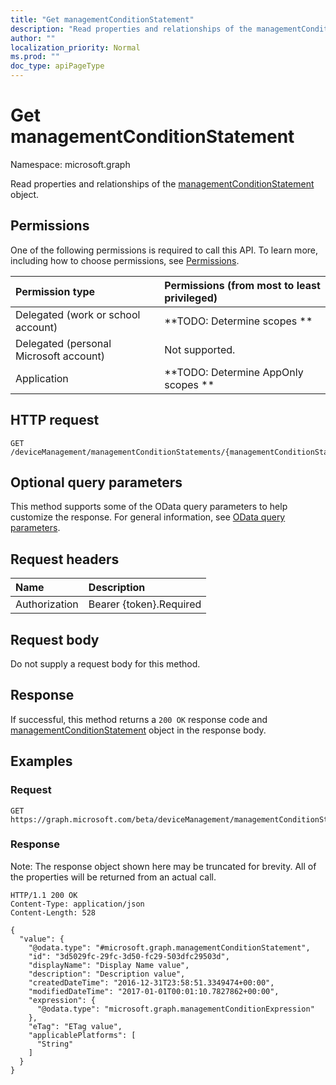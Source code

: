 ```yaml
---
title: "Get managementConditionStatement"
description: "Read properties and relationships of the managementConditionStatement object."
author: ""
localization_priority: Normal
ms.prod: ""
doc_type: apiPageType
---
```


# Get managementConditionStatement

Namespace: microsoft.graph

Read properties and relationships of the [managementConditionStatement](../resources/managementconditionstatement.md) object.

## Permissions
One of the following permissions is required to call this API. To learn more, including how to choose permissions, see [Permissions](/concepts/permissions-reference.md).

|Permission type|Permissions (from most to least privileged)|
|:---|:---|
|Delegated (work or school account)|**TODO: Determine scopes **|
|Delegated (personal Microsoft account)|Not supported.|
|Application|**TODO: Determine AppOnly scopes **|

## HTTP request
<!-- {
  "blockType": "ignored"
}
-->
``` http
GET /deviceManagement/managementConditionStatements/{managementConditionStatementId}
```

## Optional query parameters
This method supports some of the OData query parameters to help customize the response. For general information, see [OData query parameters](/graph/query-parameters).

## Request headers
|Name|Description|
|:---|:---|
|Authorization|Bearer {token}.Required|

## Request body
Do not supply a request body for this method.

## Response
If successful, this method returns a `200 OK` response code and [managementConditionStatement](../resources/managementconditionstatement.md) object in the response body.

## Examples

### Request
<!-- {
  "blockType": "request",
  "name": "get_managementconditionstatement"
}
-->
``` http
GET https://graph.microsoft.com/beta/deviceManagement/managementConditionStatements/{managementConditionStatementId}
```

### Response
Note: The response object shown here may be truncated for brevity. All of the properties will be returned from an actual call.
<!-- {
  "blockType": "response",
  "truncated": true,
  "@odata.type": "microsoft.graph.managementConditionStatement"
}
-->
``` http
HTTP/1.1 200 OK
Content-Type: application/json
Content-Length: 528

{
  "value": {
    "@odata.type": "#microsoft.graph.managementConditionStatement",
    "id": "3d5029fc-29fc-3d50-fc29-503dfc29503d",
    "displayName": "Display Name value",
    "description": "Description value",
    "createdDateTime": "2016-12-31T23:58:51.3349474+00:00",
    "modifiedDateTime": "2017-01-01T00:01:10.7827862+00:00",
    "expression": {
      "@odata.type": "microsoft.graph.managementConditionExpression"
    },
    "eTag": "ETag value",
    "applicablePlatforms": [
      "String"
    ]
  }
}
```

